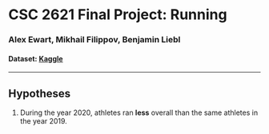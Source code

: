 # CSC 2621 Final Project: Running
### Alex Ewart, Mikhail Filippov, Benjamin Liebl

#### Dataset: [Kaggle](https://www.kaggle.com/datasets/mexwell/long-distance-running-dataset?resource=download&select=run_ww_2019_w.csv)

---
## Hypotheses
1. During the year 2020, athletes ran **less** overall than the same athletes in the year 2019.
